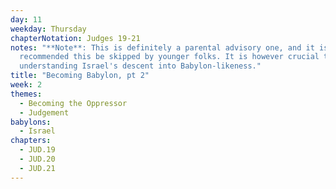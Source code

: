 ```yaml
---
day: 11
weekday: Thursday
chapterNotation: Judges 19-21
notes: "**Note**: This is definitely a parental advisory one, and it is
  recommended this be skipped by younger folks. It is however crucial to
  understanding Israel's descent into Babylon-likeness."
title: "Becoming Babylon, pt 2"
week: 2
themes:
  - Becoming the Oppressor
  - Judgement
babylons:
  - Israel
chapters:
  - JUD.19
  - JUD.20
  - JUD.21
---
```

